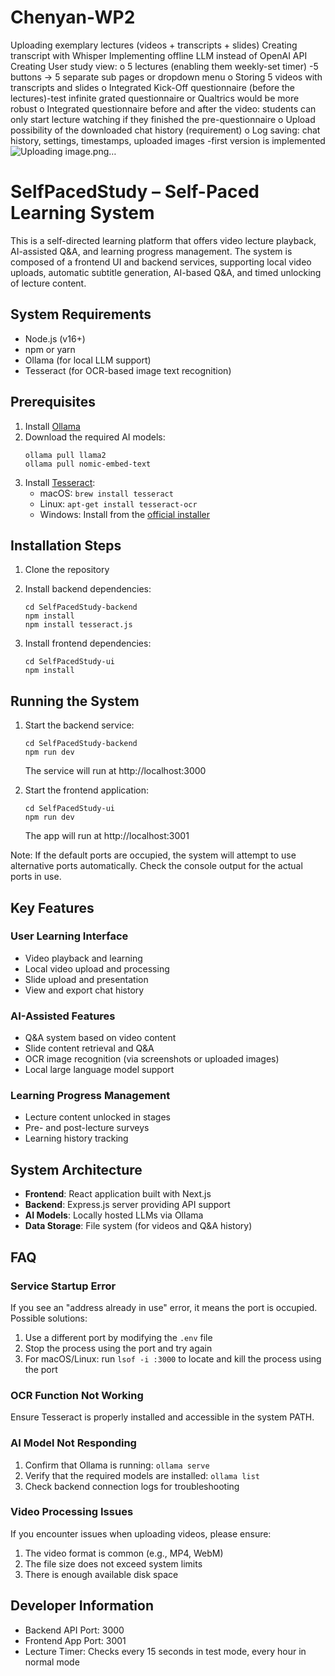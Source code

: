 # Chenyan-WP2

Uploading exemplary lectures (videos + transcripts + slides)
Creating transcript with Whisper
Implementing offline LLM instead of OpenAI API 
Creating User study view: 
o 5 lectures (enabling them weekly-set timer) -5 buttons -> 5 separate sub pages or dropdown menu 
o Storing 5 videos with transcripts and slides 
o Integrated Kick-Off questionnaire (before the lectures)-test infinite grated questionnaire or Qualtrics would be more robust 
o Integrated questionnaire before and after the video: students can only start lecture watching if they finished the pre-questionnaire
o Upload possibility of the downloaded chat history (requirement) 
o Log saving: chat history, settings, timestamps, uploaded images -first version is implemented
![Uploading image.png…]()




# SelfPacedStudy – Self-Paced Learning System

This is a self-directed learning platform that offers video lecture playback, AI-assisted Q&A, and learning progress management. The system is composed of a frontend UI and backend services, supporting local video uploads, automatic subtitle generation, AI-based Q&A, and timed unlocking of lecture content.

## System Requirements

- Node.js (v16+)
- npm or yarn
- Ollama (for local LLM support)
- Tesseract (for OCR-based image text recognition)

## Prerequisites

1. Install [Ollama](https://ollama.ai/download)
2. Download the required AI models:
   ```
   ollama pull llama2
   ollama pull nomic-embed-text
   ```
3. Install [Tesseract](https://github.com/tesseract-ocr/tesseract):
   - macOS: `brew install tesseract`
   - Linux: `apt-get install tesseract-ocr`
   - Windows: Install from the [official installer](https://github.com/UB-Mannheim/tesseract/wiki)

## Installation Steps

1. Clone the repository

2. Install backend dependencies:
   ```
   cd SelfPacedStudy-backend
   npm install
   npm install tesseract.js
   ```

3. Install frontend dependencies:
   ```
   cd SelfPacedStudy-ui
   npm install
   ```

## Running the System

1. Start the backend service:
   ```
   cd SelfPacedStudy-backend
   npm run dev
   ```
   The service will run at http://localhost:3000

2. Start the frontend application:
   ```
   cd SelfPacedStudy-ui
   npm run dev
   ```
   The app will run at http://localhost:3001

Note: If the default ports are occupied, the system will attempt to use alternative ports automatically. Check the console output for the actual ports in use.

## Key Features

### User Learning Interface
- Video playback and learning
- Local video upload and processing
- Slide upload and presentation
- View and export chat history

### AI-Assisted Features
- Q&A system based on video content
- Slide content retrieval and Q&A
- OCR image recognition (via screenshots or uploaded images)
- Local large language model support

### Learning Progress Management
- Lecture content unlocked in stages
- Pre- and post-lecture surveys
- Learning history tracking

## System Architecture

- **Frontend**: React application built with Next.js
- **Backend**: Express.js server providing API support
- **AI Models**: Locally hosted LLMs via Ollama
- **Data Storage**: File system (for videos and Q&A history)

## FAQ

### Service Startup Error
If you see an "address already in use" error, it means the port is occupied. Possible solutions:
1. Use a different port by modifying the `.env` file
2. Stop the process using the port and try again
3. For macOS/Linux: run `lsof -i :3000` to locate and kill the process using the port

### OCR Function Not Working
Ensure Tesseract is properly installed and accessible in the system PATH.

### AI Model Not Responding
1. Confirm that Ollama is running: `ollama serve`
2. Verify that the required models are installed: `ollama list`
3. Check backend connection logs for troubleshooting

### Video Processing Issues
If you encounter issues when uploading videos, please ensure:
1. The video format is common (e.g., MP4, WebM)
2. The file size does not exceed system limits
3. There is enough available disk space

## Developer Information

- Backend API Port: 3000  
- Frontend App Port: 3001  
- Lecture Timer: Checks every 15 seconds in test mode, every hour in normal mode
